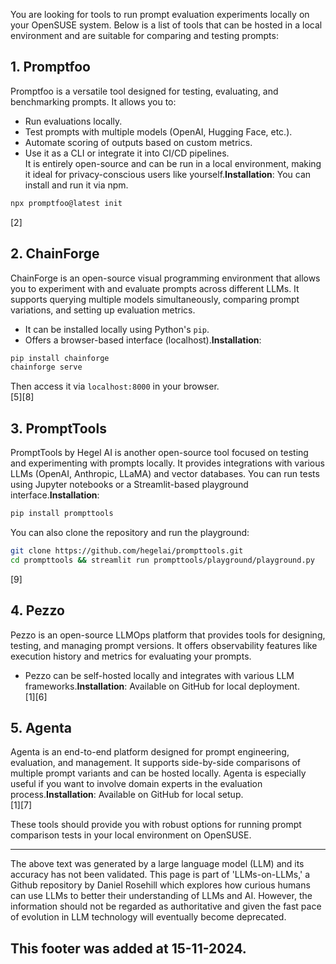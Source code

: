 You are looking for tools to run prompt evaluation experiments locally on your OpenSUSE system. Below is a list of tools that can be hosted in a local environment and are suitable for comparing and testing prompts:

## 1. Promptfoo

Promptfoo is a versatile tool designed for testing, evaluating, and benchmarking prompts. It allows you to:

- Run evaluations locally.
- Test prompts with multiple models (OpenAI, Hugging Face, etc.).
- Automate scoring of outputs based on custom metrics.
- Use it as a CLI or integrate it into CI/CD pipelines.\
  It is entirely open-source and can be run in a local environment, making it ideal for privacy-conscious users like yourself.**Installation**: You can install and run it via npm.

```bash
npx promptfoo@latest init
```

\[2]

## 2. ChainForge

ChainForge is an open-source visual programming environment that allows you to experiment with and evaluate prompts across different LLMs. It supports querying multiple models simultaneously, comparing prompt variations, and setting up evaluation metrics.

- It can be installed locally using Python's `pip`.
- Offers a browser-based interface (localhost).**Installation**:

```bash
pip install chainforge
chainforge serve
```

Then access it via `localhost:8000` in your browser.\
\[5]\[8]

## 3. PromptTools

PromptTools by Hegel AI is another open-source tool focused on testing and experimenting with prompts locally. It provides integrations with various LLMs (OpenAI, Anthropic, LLaMA) and vector databases. You can run tests using Jupyter notebooks or a Streamlit-based playground interface.**Installation**:

```bash
pip install prompttools
```

You can also clone the repository and run the playground:

```bash
git clone https://github.com/hegelai/prompttools.git
cd prompttools && streamlit run prompttools/playground/playground.py
```

\[9]

## 4. Pezzo

Pezzo is an open-source LLMOps platform that provides tools for designing, testing, and managing prompt versions. It offers observability features like execution history and metrics for evaluating your prompts.

- Pezzo can be self-hosted locally and integrates with various LLM frameworks.**Installation**: Available on GitHub for local deployment.\
  \[1]\[6]

## 5. Agenta

Agenta is an end-to-end platform designed for prompt engineering, evaluation, and management. It supports side-by-side comparisons of multiple prompt variants and can be hosted locally. Agenta is especially useful if you want to involve domain experts in the evaluation process.**Installation**: Available on GitHub for local setup.\
\[1]\[7]

These tools should provide you with robust options for running prompt comparison tests in your local environment on OpenSUSE.

&#x20;

---

The above text was generated by a large language model (LLM) and its accuracy has not been validated. This page is part of 'LLMs-on-LLMs,' a Github repository by Daniel Rosehill which explores how curious humans can use LLMs to better their understanding of LLMs and AI. However, the information should not be regarded as authoritative and given the fast pace of evolution in LLM technology will eventually become deprecated. 

This footer was added at 15-11-2024.
---